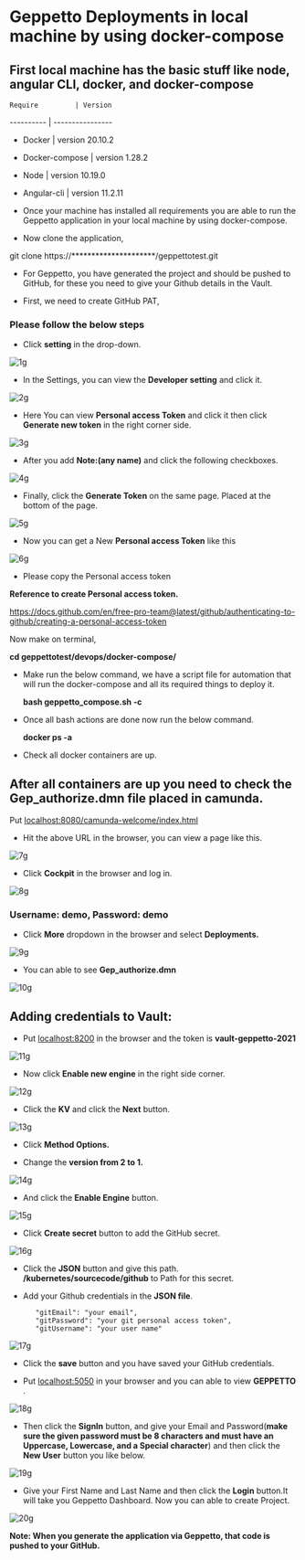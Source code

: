 # Geppetto Deployments in local machine by using docker-compose

## First local machine has the basic stuff like node, angular CLI, docker, and docker-compose 

    Require         | Version
   ----------       | ----------------
   * Docker         | version 20.10.2
   * Docker-compose | version 1.28.2
   * Node           | version 10.19.0
   * Angular-cli    | version 11.2.11


* Once your machine has installed all requirements  you are able to run the Geppetto application in your local machine by using docker-compose.

* Now clone the application,

git clone https://*********************/geppettotest.git


* For Geppetto, you have generated the project and should be pushed to GitHub, for these you need to give your Github details in the Vault.

* First, we need to create GitHub PAT, 


### Please follow the below steps

* Click **setting** in the drop-down.


![1g](https://user-images.githubusercontent.com/71403617/116858822-a3142400-ac1c-11eb-9503-f9d1d8a23223.png)




* In the Settings, you can view the **Developer setting** and click it.


![2g](https://user-images.githubusercontent.com/71403617/116858959-dd7dc100-ac1c-11eb-9257-d6420fa219ba.png)





* Here You can view **Personal access Token** and click it then click **Generate new token** in the right corner side.


![3g](https://user-images.githubusercontent.com/71403617/116859000-ea9ab000-ac1c-11eb-9b31-6769974269e3.png)




* After you add **Note:(any name)** and click the following checkboxes.


![4g](https://user-images.githubusercontent.com/71403617/116859050-fedead00-ac1c-11eb-9033-50ea55280c6d.png)




* Finally, click the **Generate Token** on the same page. Placed at the bottom of the page.


![5g](https://user-images.githubusercontent.com/71403617/116859061-030aca80-ac1d-11eb-8f82-f8db17207a15.png)




* Now you can get a New **Personal access Token** like this


![6g](https://user-images.githubusercontent.com/71403617/116859068-056d2480-ac1d-11eb-8a60-0044bcd2ef33.png)


* Please copy the Personal access token


**Reference to create Personal access token.**

https://docs.github.com/en/free-pro-team@latest/github/authenticating-to-github/creating-a-personal-access-token


Now make on terminal,

  **cd geppettotest/devops/docker-compose/** 

* Make run the below command, we have a script file for automation that will run the docker-compose and all its required things to deploy it.

  **bash geppetto_compose.sh  -c** 

* Once all bash actions are done now run the below command.

  **docker ps -a** 

* Check all docker containers are up.

## After all containers are up you need to check the Gep_authorize.dmn file placed in camunda.

Put [localhost:8080/camunda-welcome/index.html](localhost:8080/camunda-welcome/index.html)

* Hit the above URL in the browser, you can view a page like this.


![7g](https://user-images.githubusercontent.com/71403617/116859076-08681500-ac1d-11eb-99d4-9331fa459eb6.png)



* Click **Cockpit** in the browser and log in.


![8g](https://user-images.githubusercontent.com/71403617/116859102-161d9a80-ac1d-11eb-84ed-31d45b71cc37.png)


### Username: demo,  Password: demo ##

* Click **More** dropdown in the browser and select **Deployments.**


![9g](https://user-images.githubusercontent.com/71403617/116859104-174ec780-ac1d-11eb-8172-881f24daca5e.png)



* You can able to see  **Gep_authorize.dmn**


![10g](https://user-images.githubusercontent.com/71403617/116859106-17e75e00-ac1d-11eb-9f39-45349d47f621.png)



## Adding credentials to Vault:

* Put [localhost:8200](localhost:8200) in the browser and the token is **vault-geppetto-2021**


![11g](https://user-images.githubusercontent.com/71403617/116859108-187ff480-ac1d-11eb-9e9e-ad87c7872858.png)



* Now click **Enable new engine** in the right side corner.


![12g](https://user-images.githubusercontent.com/71403617/116859112-19188b00-ac1d-11eb-897e-42bf2a3e8b25.png)



* Click the **KV** and click the **Next** button.


![13g](https://user-images.githubusercontent.com/71403617/116859115-19b12180-ac1d-11eb-87d1-296e1a00fa57.png)



* Click **Method Options.**


* Change the **version from 2 to 1.**


![14g](https://user-images.githubusercontent.com/71403617/116859118-1ae24e80-ac1d-11eb-9c1b-c2e12fe52a4f.png)



* And click the **Enable Engine** button.


![15g](https://user-images.githubusercontent.com/71403617/116859129-203f9900-ac1d-11eb-9572-a22f6338b874.png)



* Click **Create secret** button to add the GitHub secret.


![16g](https://user-images.githubusercontent.com/71403617/116859132-20d82f80-ac1d-11eb-9c7f-7b1ce2a85eeb.png)




* Click the **JSON** button and give this path.  **/kubernetes/sourcecode/github** to Path for this secret.

* Add your Github credentials in the **JSON file**.

         "gitEmail": "your email",
         "gitPassword": "your git personal access token",
         "gitUsername": "your user name"

![17g](https://user-images.githubusercontent.com/71403617/116859133-2170c600-ac1d-11eb-84d2-ebea7cc14a53.png)


* Click the **save** button and you have saved your GitHub credentials.


* Put [localhost:5050](localhost:5050) in your browser and you can able to view **GEPPETTO** .


![18g](https://user-images.githubusercontent.com/71403617/116859136-22095c80-ac1d-11eb-9772-aec009992f7e.png)



* Then click the **SignIn**  button, and give your Email and Password(**make sure the given password must be 8 characters and must have an Uppercase, Lowercase, and a Special character**) and then click the **New User** button you like below.


![19g](https://user-images.githubusercontent.com/71403617/116859137-233a8980-ac1d-11eb-94b0-ee113bc34cd1.png)



* Give your First Name and Last Name and then click the **Login** button.It will take you Geppetto Dashboard. Now you can able to create Project.


![20g](https://user-images.githubusercontent.com/71403617/116859139-246bb680-ac1d-11eb-89d1-31355d5929ff.png)


**Note: When you generate the application via Geppetto, that code is pushed to your GitHub.**




